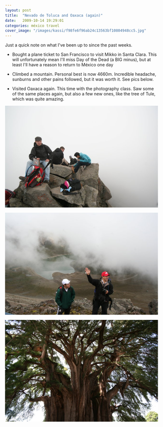 ```yaml
---
layout: post
title:  "Nevado de Toluca and Oaxaca (again)"
date:   2009-10-14 19:29:01 
categories: méxico travel
cover_image: "/images/kassi/f98fe6f96ab24c13563bf10804948cc5.jpg"
---
```

Just a quick note on what I've been up to since the past weeks.

 - Bought a plane ticket to San Francisco to visit Mikko in Santa Clara. This will unfortunately mean I'll miss Day of the Dead (a BIG minus), but at least I'll have a reason to return to México one day

 - Climbed a mountain. Personal best is now 4660m. Incredible headache, sunburns and other pains followed, but it was worth it. See pics below.

 - Visited Oaxaca again. This time with the photography class. Saw some of the same places again, but also a few new ones, like the tree of Tule, which was quite amazing.

![](/images/kassi/d06b5c961f63b456415e67ef6167f6e4.jpg)

![](/images/kassi/39ff3ea09a181a2845ea46e99e3ca266.jpg)

![](/images/kassi/f98fe6f96ab24c13563bf10804948cc5.jpg)
